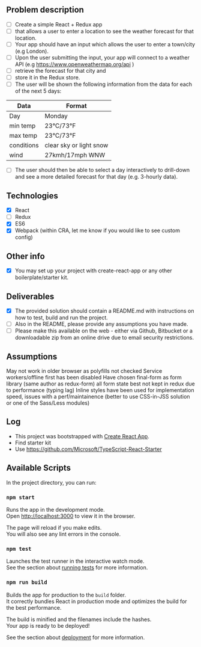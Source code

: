 ## Problem description

- [ ] Create a simple React + Redux app
- [ ] that allows a user to enter a location to see the weather forecast for that location.
- [ ] Your app should have an input which allows the user to enter a town/city (e.g London).
- [ ] Upon the user submitting the input, your app will connect to a weather API (e.g https://www.openweathermap.org/api )
- [ ] retrieve the forecast for that city and
- [ ] store it in the Redux store.
- [ ] The user will be shown the following information from the data for each of the next 5 days:

| Data        | Format           |
| ------------- |-------------|
| Day   | Monday |
| min temp | 23°C/73°F |
| max temp | 23°C/73°F |
| conditions | clear sky or light snow |
| wind | 27kmh/17mph WNW |

- [ ] The user should then be able to select a day interactively to drill-down and see a more detailed forecast for that day (e.g. 3-hourly data).

Technologies
------------
- [x] React
- [ ] Redux
- [x] ES6
- [x] Webpack (within CRA, let me know if you would like to see custom config)

Other info
----------

- [x] You may set up your project with create-react-app or any other boilerplate/starter kit.

Deliverables
------------

- [x] The provided solution should contain a README.md with instructions on how to test, build and run the project.
- [ ] Also in the README, please provide any assumptions you have made.
- [ ] Please make this available on the web - either via Github, Bitbucket or a downloadable zip from an online drive due to email security restrictions.

## Assumptions

May not work in older browser as polyfills not checked
Service workers/offline first has been disabled
Have chosen final-form as form library (same author as redux-form) all form state best not kept in redux due to performance (typing lag)
Inline styles have been used for implementation speed, issues with a perf/maintainence (better to use CSS-in-JSS solution or one of the Sass/Less modules)


## Log

- This project was bootstrapped with [Create React App](https://github.com/facebookincubator/create-react-app).
- Find starter kit
- Use https://github.com/Microsoft/TypeScript-React-Starter


## Available Scripts

In the project directory, you can run:

### `npm start`

Runs the app in the development mode.<br>
Open [http://localhost:3000](http://localhost:3000) to view it in the browser.

The page will reload if you make edits.<br>
You will also see any lint errors in the console.

### `npm test`

Launches the test runner in the interactive watch mode.<br>
See the section about [running tests](#running-tests) for more information.

### `npm run build`

Builds the app for production to the `build` folder.<br>
It correctly bundles React in production mode and optimizes the build for the best performance.

The build is minified and the filenames include the hashes.<br>
Your app is ready to be deployed!

See the section about [deployment](#deployment) for more information.
